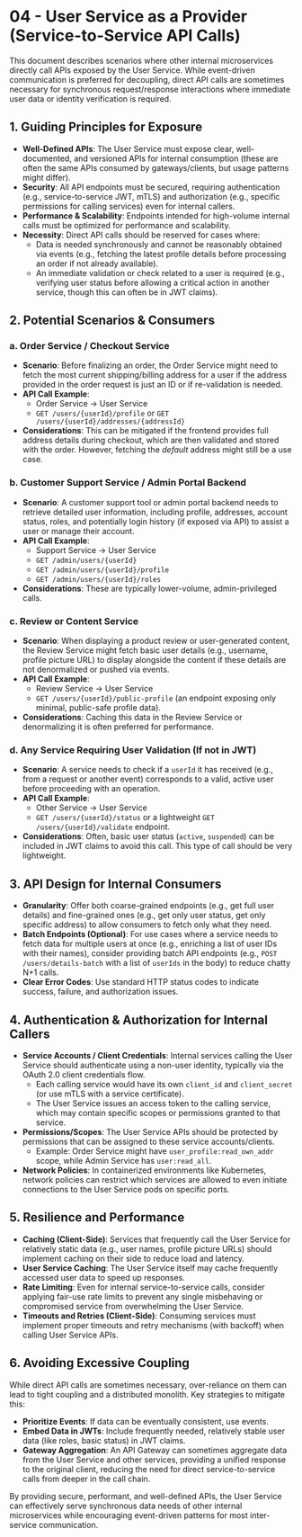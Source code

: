 # 04 - User Service as a Provider (Service-to-Service API Calls)

This document describes scenarios where other internal microservices directly call APIs exposed by the User Service. While event-driven communication is preferred for decoupling, direct API calls are sometimes necessary for synchronous request/response interactions where immediate user data or identity verification is required.

## 1. Guiding Principles for Exposure

*   **Well-Defined APIs**: The User Service must expose clear, well-documented, and versioned APIs for internal consumption (these are often the same APIs consumed by gateways/clients, but usage patterns might differ).
*   **Security**: All API endpoints must be secured, requiring authentication (e.g., service-to-service JWT, mTLS) and authorization (e.g., specific permissions for calling services) even for internal callers.
*   **Performance & Scalability**: Endpoints intended for high-volume internal calls must be optimized for performance and scalability.
*   **Necessity**: Direct API calls should be reserved for cases where:
    *   Data is needed synchronously and cannot be reasonably obtained via events (e.g., fetching the latest profile details before processing an order if not already available).
    *   An immediate validation or check related to a user is required (e.g., verifying user status before allowing a critical action in another service, though this can often be in JWT claims).

## 2. Potential Scenarios & Consumers

### a. Order Service / Checkout Service

*   **Scenario**: Before finalizing an order, the Order Service might need to fetch the most current shipping/billing address for a user if the address provided in the order request is just an ID or if re-validation is needed.
*   **API Call Example**:
    *   Order Service -> User Service
    *   `GET /users/{userId}/profile` or `GET /users/{userId}/addresses/{addressId}`
*   **Considerations**: This can be mitigated if the frontend provides full address details during checkout, which are then validated and stored with the order. However, fetching the *default* address might still be a use case.

### b. Customer Support Service / Admin Portal Backend

*   **Scenario**: A customer support tool or admin portal backend needs to retrieve detailed user information, including profile, addresses, account status, roles, and potentially login history (if exposed via API) to assist a user or manage their account.
*   **API Call Example**:
    *   Support Service -> User Service
    *   `GET /admin/users/{userId}`
    *   `GET /admin/users/{userId}/profile`
    *   `GET /admin/users/{userId}/roles`
*   **Considerations**: These are typically lower-volume, admin-privileged calls.

### c. Review or Content Service

*   **Scenario**: When displaying a product review or user-generated content, the Review Service might fetch basic user details (e.g., username, profile picture URL) to display alongside the content if these details are not denormalized or pushed via events.
*   **API Call Example**:
    *   Review Service -> User Service
    *   `GET /users/{userId}/public-profile` (an endpoint exposing only minimal, public-safe profile data).
*   **Considerations**: Caching this data in the Review Service or denormalizing it is often preferred for performance.

### d. Any Service Requiring User Validation (If not in JWT)

*   **Scenario**: A service needs to check if a `userId` it has received (e.g., from a request or another event) corresponds to a valid, active user before proceeding with an operation.
*   **API Call Example**:
    *   Other Service -> User Service
    *   `GET /users/{userId}/status` or a lightweight `GET /users/{userId}/validate` endpoint.
*   **Considerations**: Often, basic user status (`active`, `suspended`) can be included in JWT claims to avoid this call. This type of call should be very lightweight.

## 3. API Design for Internal Consumers

*   **Granularity**: Offer both coarse-grained endpoints (e.g., get full user details) and fine-grained ones (e.g., get only user status, get only specific address) to allow consumers to fetch only what they need.
*   **Batch Endpoints (Optional)**: For use cases where a service needs to fetch data for multiple users at once (e.g., enriching a list of user IDs with their names), consider providing batch API endpoints (e.g., `POST /users/details-batch` with a list of `userIds` in the body) to reduce chatty N+1 calls.
*   **Clear Error Codes**: Use standard HTTP status codes to indicate success, failure, and authorization issues.

## 4. Authentication & Authorization for Internal Callers

*   **Service Accounts / Client Credentials**: Internal services calling the User Service should authenticate using a non-user identity, typically via the OAuth 2.0 client credentials flow.
    *   Each calling service would have its own `client_id` and `client_secret` (or use mTLS with a service certificate).
    *   The User Service issues an access token to the calling service, which may contain specific scopes or permissions granted to that service.
*   **Permissions/Scopes**: The User Service APIs should be protected by permissions that can be assigned to these service accounts/clients.
    *   Example: Order Service might have `user_profile:read_own_addr` scope, while Admin Service has `user:read_all`.
*   **Network Policies**: In containerized environments like Kubernetes, network policies can restrict which services are allowed to even initiate connections to the User Service pods on specific ports.

## 5. Resilience and Performance

*   **Caching (Client-Side)**: Services that frequently call the User Service for relatively static data (e.g., user names, profile picture URLs) should implement caching on their side to reduce load and latency.
*   **User Service Caching**: The User Service itself may cache frequently accessed user data to speed up responses.
*   **Rate Limiting**: Even for internal service-to-service calls, consider applying fair-use rate limits to prevent any single misbehaving or compromised service from overwhelming the User Service.
*   **Timeouts and Retries (Client-Side)**: Consuming services must implement proper timeouts and retry mechanisms (with backoff) when calling User Service APIs.

## 6. Avoiding Excessive Coupling

While direct API calls are sometimes necessary, over-reliance on them can lead to tight coupling and a distributed monolith. Key strategies to mitigate this:

*   **Prioritize Events**: If data can be eventually consistent, use events.
*   **Embed Data in JWTs**: Include frequently needed, relatively stable user data (like roles, basic status) in JWT claims.
*   **Gateway Aggregation**: An API Gateway can sometimes aggregate data from the User Service and other services, providing a unified response to the original client, reducing the need for direct service-to-service calls from deeper in the call chain.

By providing secure, performant, and well-defined APIs, the User Service can effectively serve synchronous data needs of other internal microservices while encouraging event-driven patterns for most inter-service communication.
